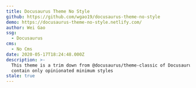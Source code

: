 ```yaml
---
title: Docusaurus Theme No Style
github: https://github.com/wgao19/docusaurus-theme-no-style
demo: https://docusaurus-theme-no-style.netlify.com/
author: Wei Gao
ssg:
  - Docusaurus
cms:
  - No Cms
date: 2020-05-17T18:24:48.000Z
description: >-
  This theme is a trim down from @docusaurus/theme-classic of Docusaurus 2 to
  contain only opinionated minimum styles
stale: true
---
```

